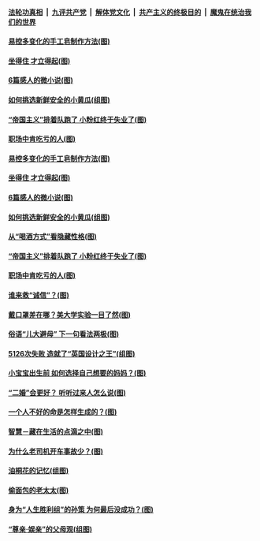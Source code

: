 ####  [法轮功真相](../../../../basic/blob/master/README.md?t=05150631) &nbsp;|&nbsp; [九评共产党](../../../../9ping.md/blob/master/README.md?t=05150631) &nbsp;|&nbsp; [解体党文化](../../../../jtdwh.md/blob/master/README.md?t=05150631)  &nbsp;|&nbsp; [共产主义的终极目的](../../../../gczydzjmd.md/blob/master/README.md?t=05150631) &nbsp;|&nbsp; [魔鬼在统治我们的世界](../../../../mgztzwmdsj.md/blob/master/README.md?t=05150631) 

#### [易控多变化的手工皂制作方法(图)](../pages/p8/933238.md?t=05150631) 

#### [坐得住 才立得起(图)](../pages/p8/932276.md?t=05150631) 

#### [6篇感人的微小说(图)](../pages/p8/933167.md?t=05150631) 

#### [如何挑选新鲜安全的小黄瓜(组图)](../pages/p8/933057.md?t=05150631) 

#### [“帝国主义”排着队跑了 小粉红终于失业了(图)](../pages/p8/933087.md?t=05150631) 

#### [职场中肯吃亏的人(图)](../pages/p8/932447.md?t=05150631) 

#### [易控多变化的手工皂制作方法(图)](../pages/p8/933238.md?t=05150631) 

#### [坐得住 才立得起(图)](../pages/p8/932276.md?t=05150631) 

#### [6篇感人的微小说(图)](../pages/p8/933167.md?t=05150631) 

#### [如何挑选新鲜安全的小黄瓜(组图)](../pages/p8/933057.md?t=05150631) 

#### [从“喝酒方式”看隐藏性格(图)](../pages/p8/930799.md?t=05150631) 

#### [“帝国主义”排着队跑了 小粉红终于失业了(图)](../pages/p8/933087.md?t=05150631) 

#### [职场中肯吃亏的人(图)](../pages/p8/932447.md?t=05150631) 

#### [谁来救“诚信”？(图)](../pages/p8/932789.md?t=05150631) 

#### [戴口罩差在哪？美大学实验一目了然(图)](../pages/p8/933029.md?t=05150631) 

#### [俗语“儿大避母” 下一句看法两极(图)](../pages/p8/933008.md?t=05150631) 

#### [5126次失败 造就了“英国设计之王”(组图)](../pages/p8/932258.md?t=05150631) 

#### [小宝宝出生前 如何选择自己想要的妈妈？(图)](../pages/p8/932944.md?t=05150631) 

#### [“二婚”会更好？ 听听过来人怎么说(图)](../pages/p8/932454.md?t=05150631) 

#### [一个人不好的命是怎样生成的？(图)](../pages/p8/932461.md?t=05150631) 

#### [智慧－藏在生活的点滴之中(图)](../pages/p8/932476.md?t=05150631) 

#### [为什么老司机开车事故少？(图)](../pages/p8/932883.md?t=05150631) 

#### [油桐花的记忆(组图)](../pages/p8/932636.md?t=05150631) 

#### [偷面包的老太太(图)](../pages/p8/925270.md?t=05150631) 

#### [身为“人生胜利组”的孙策 为何最后没成功？(图)](../pages/p8/932674.md?t=05150631) 

#### [“尊亲‧娱亲”的父母观(组图)](../pages/p8/932673.md?t=05150631) 

